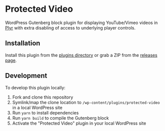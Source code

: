 # Protected Video

WordPress Gutenberg block plugin for displaying YouTube/Vimeo videos in [Plyr](https://plyr.io/) with extra disabling
of access to underlying player controls.

## Installation

Install this plugin from the [plugins directory](https://wordpress.org/plugins/protected-video/)
or grab a ZIP from the [releases page](https://github.com/AlecRust/protected-video/releases).

## Development

To develop this plugin locally:

1. Fork and clone this repository
2. Symlink/map the clone location to `/wp-content/plugins/protected-video` in a local WordPress site
3. Run `yarn` to install dependencies
4. Run `yarn build` to compile the Gutenberg block
5. Activate the "Protected Video" plugin in your local WordPress site
